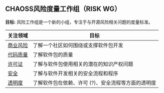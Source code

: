## CHAOSS风险度量工作组（RISK WG）

**目标:** 风险工作组是一个新的小组，专注于与开源风险相关问题的度量标准。

| 关注领域 | 目标 |
| --- | --- |
| [商业风险](business-risk/README.md) | 了解一个社区如何围绕或支撑软件包开发 |
| [代码质量](code-quality/README.md) | 了解软件包的质量 |
| [许可证](licensing/README.md) | 了解与软件包使用相关的潜在的知识产权问题 |
| [安全](security/cii-best-practices.md) | 了解与软件开发相关的安全流程和程序 |
| [透明度](transparency/README.md) | 了解软件包在依赖、许可 (?)、安全流程等方面的透明度 |

